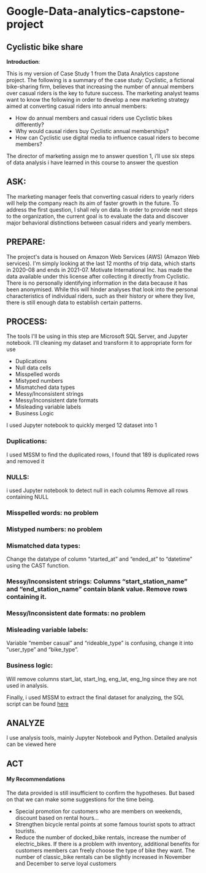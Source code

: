 # Google-Data-analytics-capstone-project
## Cyclistic bike share

__Introduction__:

This is my version of Case Study 1 from the Data Analytics capstone project.
The following is a summary of the case study:
Cyclistic, a fictional bike-sharing firm, believes that increasing the number of annual members over casual riders is the key to future success. The marketing analyst teams want to know the following in order to develop a new marketing strategy aimed at converting casual riders into annual members:
- How do annual members and casual riders use Cyclistic bikes differently?
- Why would causal riders buy Cyclistic annual memberships?
- How can Cyclistic use digital media to influence casual riders to become members?

The director of marketing assign me to answer question 1, i’ll use six steps of data analysis i have learned in this course to answer the question

## ASK:

The marketing manager feels that converting casual riders to yearly riders will help the company reach its aim of faster growth in the future. To address the first question, I shall rely on data.
In order to provide next steps to the organization, the current goal is to evaluate the data and discover major behavioral distinctions between casual riders and yearly members.

## PREPARE:

The project's data is housed on Amazon Web Services (AWS) (Amazon Web services). I'm simply looking at the last 12 months of trip data, which starts in 2020-08 and ends in 2021-07. Motivate International Inc. has made the data available under this license after collecting it directly from Cyclistic. There is no personally identifying information in the data because it has been anonymised. While this will hinder analyses that look into the personal characteristics of individual riders, such as their history or where they live, there is still enough data to establish certain patterns.

## PROCESS:

The tools I'll be using in this step are Microsoft SQL Server, and Jupyter notebook.
I’ll cleaning my dataset and transform it to appropriate form for use
- Duplications
- Null data cells
- Misspelled words
- Mistyped numbers
- Mismatched data types
- Messy/Inconsistent strings
- Messy/Inconsistent date formats
- Misleading variable labels
- Business Logic

I used Jupyter notebook to quickly merged 12 dataset into 1

### Duplications:
I used MSSM to find the duplicated rows, I found that 189 is duplicated rows and removed it
### NULLS:
i used Jupyter notebook to detect null in each columns
Remove all rows containing NULL
### Misspelled words: no problem
### Mistyped numbers: no problem
### Mismatched data types:
Change the datatype of column “started_at” and “ended_at” to “datetime” using the CAST function.
### Messy/Inconsistent strings: Columns “start_station_name” and “end_station_name” contain blank value. Remove rows containing it.
### Messy/Inconsistent date formats: no problem
### Misleading variable labels: 
Variable “member casual” and “rideable_type” is confusing, change it into “user_type” and “bike_type”.
### Business logic: 
Will remove columns start_lat, start_lng, eng_lat, eng_lng since they are not used in analysis.

Finally, i used MSSM to extract the final dataset for analyzing, the SQL script can be found [here](https://github.com/FelixBui/Google-Data-analytics-capstone-project/blob/main/SQLQuery7.sql)
## ANALYZE
I use analysis tools, mainly Jupyter Notebook and Python. Detailed analysis can be viewed here
## ACT
#### My Recommendations
The data provided is still insufficient to confirm the hypotheses. But based on that we can make some suggestions for the time being.
- Special promotion for customers who are members on weekends, discount based on rental hours...
- Strengthen bicycle rental points at some famous tourist spots to attract tourists.
- Reduce the number of docked_bike rentals, increase the number of electric_bikes. If there is a problem with inventory, additional benefits for customers members can freely choose the type of bike they want. The number of classic_bike rentals can be slightly increased in November and December to serve loyal customers

